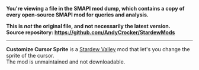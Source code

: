**You're viewing a file in the SMAPI mod dump, which contains a copy of every open-source SMAPI mod
for queries and analysis.**

**This is _not_ the original file, and not necessarily the latest version.**  
**Source repository: https://github.com/AndyCrocker/StardewMods**

----

**Customize Cursor Sprite** is a [Stardew Valley](http://stardewvalley.net/) mod that let's you change the sprite of the cursor.  
The mod is unmaintained and not downloadable.